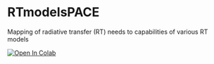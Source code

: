 # RTmodelsPACE
Mapping of radiative transfer (RT) needs to capabilities of various RT models 



[![Open In Colab](https://colab.research.google.com/assets/colab-badge.svg)](https://github.com/knobelsp/RTmodelsPACE/blob/main/RTmodelsPACE.ipynb)
